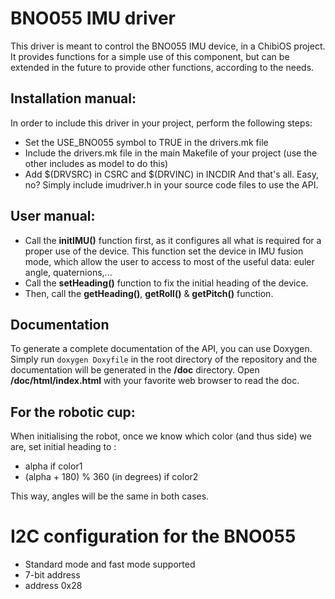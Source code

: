 # BNO055 IMU driver

This driver is meant to control the BNO055 IMU device, in a ChibiOS project.
It provides functions for a simple use of this component, but can be extended
in the future to provide other functions, according to the needs.

## Installation manual:
   In order to include this driver in your project, perform the following steps:
   - Set the USE_BNO055 symbol to TRUE in the drivers.mk file
   - Include the drivers.mk file in the main Makefile of your project (use the
       other includes as model to do this)
   - Add $(DRVSRC) in CSRC and $(DRVINC) in INCDIR
   And that's all. Easy, no?
   Simply include imudriver.h in your source code files to use the API.

## User manual:
  - Call the **initIMU()** function first, as it configures all what is required
    for a proper use of the device.
    This function set the device in IMU fusion mode, which allow the user to
    access to most of the useful data: euler angle, quaternions,...
  - Call the **setHeading()** function to fix the initial heading of the device.
  - Then, call the **getHeading()**,  **getRoll()** & **getPitch()** function.

## Documentation
   To generate a complete documentation of the API, you can use Doxygen.
   Simply run ```doxygen Doxyfile``` in the root directory of the repository and
   the documentation will be generated in the **/doc** directory.
   Open **/doc/html/index.html** with your favorite web browser to read the
   doc.

## For the robotic cup:
  When initialising the robot, once we know which color (and thus side) we are,
  set initial heading to :
  - alpha if color1
  - (alpha + 180) % 360 (in degrees) if color2

This way, angles will be the same in both cases.

# I2C configuration for the BNO055
 - Standard mode and fast mode supported
 - 7-bit address
 - address 0x28
